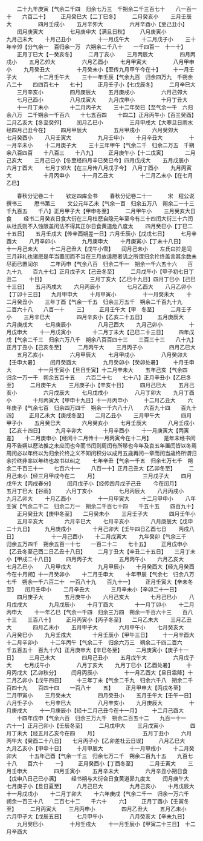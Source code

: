 <!-- { "loadSidebar": true } -->
　　二十九年庚寅【气余二千四　归余七万三　千朔余二千三百七十　　八一百一十　　六百二十】
　　正月癸巳大【二丁巳冬】　　　二月癸亥小
　　三月壬辰大　　　　　四月壬戌小
　　五月辛夘大　　　　　六月辛酉小【至己丑小】
　　闰月庚寅大　　　　　七月庚申大【满旦日秋】
　　八月庚寅小　　　　　九月己未大
　　十月己丑小　　　　　十一月戊午大
　　十二月戊子小
　　三十年辛夘【分气余一　百归余一万　六朔余二千八十　　一千四百一　十一十】
　　正月丁巳大【一癸亥冬】　　　二月丁亥小
　　三月丙辰大　　　　　四月丙戌小
　　五月乙夘大　　　　　六月乙酉小
　　七月甲寅大　　　　　八月甲申小
　　九月癸丑大　　　　　十月癸未小【至传九月甲午今在十】
　　十一月壬子大　　　　十二月壬午大
　　三十一年壬辰【气余九百　归余四万九　千朔余八二十　　四四百七十　　七十】
　　正月壬子小【七戊辰冬】　　　二月辛巳大
　　三月辛亥小　　　　　四月庚辰大
　　五月庚戌小　　　　　六月己夘大
　　七月己酉小　　　　　八月戊寅大
　　九月戊申小　　　　　十月丁丑大
　　十一月丁未小　　　　十二月丙子大
　　三十二年癸巳【至气余一千　六归余八万　二千朔余一千百六　　十七五百四　　十四二】正月丙午小【百三癸酉】　　　二月乙亥大【冬至癸夘】
　　闰月乙巳小　　　　　三月甲戌大【大寒旦日雨水经四月己丑今在】
　　四月甲辰大　　　　　五月甲戌小
　　六月癸夘大　　　　　七月癸酉小
　　八月壬寅大　　　　　九月壬申小
　　十月辛丑大　　　　　十一月辛未小
　　十二月庚子大
　　三十三年甲午【气余二千　归余二万五　千朔余八百四百　　十八百三　　十八九】
　　正月庚午小【十二戊寅】　　　　二月己亥大
　　三月己巳小【冬至经四月辛巳癸巳今】四月戊戌大
　　五月戊辰小　　　　　　六月丁酉大
　　七月丁夘大【在三月传八月戊子今】　八月丁酉小
　　九月丙寅大　　　　　　十月丙申小
　　十一月乙丑大　　　　　十二月乙未小【在七月乙巳】

　　春秋分记卷二十
　　钦定四库全书
　　春秋分记卷二十一　　　宋　程公说　撰书三
　　厯书第三
　　文公元年乙未【气余一百　归余五万八　朔余二一十三　　千九百五　　千八】正月甲子大【甲申冬至】　　　二月甲午小
　　三月癸亥大日食
　　经书二月癸亥日食大衍在三月杜厯自隐元年至今有三十四闰大衍三十六闰从杜氏则不入蚀限盖闰法不得其正尔日食黄道危八度太
　　四月癸巳小【丁巳二十五日】　　五月壬戌大【传辛酉朔差一日】六月壬辰小【戊戌七日】　　　七月辛酉大
　　八月辛卯小　　　　　九月庚申大
　　十月庚寅小【丁未十八日】　　十一月己未大
　　十二月己丑大【戊午小雪】　　闰月己未小
　　左氏曰扵是闰三月非礼也诸厯是年当置闰而不当在三月故逹厯者讥之所谓归余扵终盖言其余数未尽而已置闰尔
　　二年丙申【气余八百　归余二千一　朔余一千六五十六　　百九十九　　百九十七】正月戊子大【己丑冬至】　　　二月戊午小【甲子初七日丁丑二
　　十日】　　　　　　　　　三月丁亥大【乙巳十九日】四月丁巳小【己巳十三日】　　五月丙戌大
　　六月丙辰小　　　　　七月乙酉大
　　八月乙卯小【丁卯十三日】　　九月甲申大
　　十月甲寅小　　　　　十一月癸未大
　　十二月癸丑小
　　三年丁酉【气余一千五　归余三万五千　朔余二千百九十九　　二百六十八　　八百一十
　　三】
　　正月壬午大【甲　冬至】　　　二月壬子小
　　三月辛巳大　　　　　四月辛亥小【乙亥二十五日】
　　五月庚辰大　　　　　六月庚戌大
　　七月庚辰小　　　　　八月己酉大
　　九月己卯小　　　　　十月戊申大
　　十一月戊寅小　　　　十二月丁未大【己巳二十三日】
　　四年戊戌【气余二千三　归余六万八千　朔余八百百四十三　　三百三十三　　八十九】正月丁丑小【己亥冬至】　　　二月丙午大
　　三月丙子小　　　　　四月乙巳大
　　五月乙亥小　　　　　六月甲辰大
　　七月甲戌小　　　　　八月癸卯大【壬申大暑】
　　闰月癸酉大　　　　　九月癸卯小【癸卯处暑】
　　十月壬申大　　　　　十一月壬寅小【旦日壬寅】十二月辛未大
　　五年己亥【气余四　归余一万一千　朔余五百十五　　六百二十七　　七十八】正月辛丑小【乙巳冬至】　　　二月庚午大
　　三月庚子小【辛亥十日】　　　四月己巳大
　　五月己亥小　　　　　六月戊辰大
　　七月戊戌小　　　　　八月丁卯大
　　九月丁酉小　　　　十月丙寅大【甲申十九日】十一月丙申小　　　十二月乙丑大
　　六年庚子【气余七百　归余四万四千　朔余一千六八十八　　六百九十四　　百九十四】
　　正月乙未大【庚戌冬至】　　二月乙丑小
　　三月甲午大　　　　四月甲子小
　　五月癸巳大　　　　六月癸亥小
　　七月壬辰大　　　　八月壬戌小【乙亥十四日】
　　九月辛卯大　　　　十月辛酉小
　　十一月庚寅大【丙寅差】　　十二月庚申小【经闰十二月传十一月丙寅今在十二月】
　　是年末经书闰月不告朔以厯法推之未应闰也今而书闰则周闰有所移也今年及哀五年置闰皆以冬焉周闰必以年终以为归余扵终之义不知闰积分以成月五歳再闰一章而闰当歳终所谓归余扵终非率以年终也故书以纠之
　　七年辛丑【气余一千五　归余七万七千　朔余二千百三十一　　七百六十一　　八百一十】正月己丑大【乙卯冬至】　　　二月己未小【经三月甲戌今在二
　　月】　　　　　　　　　三月戊子大
　　四月戊午大【丙戌春分】　　　闰月戊子小【经传四月戊子己丑
　　今在闰月】　　　　　　　　五月丁巳大【谷雨】
　　六月丁亥小　　　　　七月丙辰大
　　八月丙戌小　　　　　九月乙卯大
　　十月乙酉小　　　　　十一月甲寅大
　　十二月甲申小
　　八年壬寅【气余二千二　归余二万一　朔余二千百七十四　　千五十五　　四百九十】
　　正月癸丑大【庚申冬至】　　二月癸未小
　　三月壬子大　　　　四月壬午小
　　五月辛亥大　　　　六月辛巳大
　　七月辛亥小　　　　八月庚辰大【戊申二十九日】
　　九月庚戌小　　　　十月己卯大【壬午四日乙酉七日
　　丙戌八日】　　　　　　　十一月己酉小
　　十二月戊寅大
　　九年癸卯【气余三千　归余五万四千　朔余五百一十七　　一百二十二　　七十五】
　　正月戊申小【乙丑冬至己酉二日乙丑十八日】
　　二月丁丑大【辛丑二十五日】　　三月丁未小【甲戌二十八日】
　　四月丙子大　　　　　五月丙午小
　　六月乙亥大　　　　　七月乙巳小
　　八月甲戌大　　　　　九月甲辰小
　　十月癸酉大【经九月癸酉今在十月朔】十一月癸卯小
　　十二月壬申大
　　十年甲辰【气余七　归余八万七千　朔余一千六百二十　一百八十九　　百九十一】
　　正月壬寅大【辛未冬至】　　闰月壬申小
　　二月辛丑大　　　　三月辛未小【辛卯二十一日】
　　四月庚子大　　　　五月庚午小
　　六月己亥大　　　　七月己巳小
　　八月戊戌大　　　　九月戊辰小
　　十月丁酉大　　　　十一月丁卯小
　　十二月丙申大
　　十一年乙巳【气余一千四　归余三万四　朔余一千百六十三　　百八十三　　三百八十】
　　正月丙寅小【丙子冬至】　　二月乙未大
　　三月乙丑大　　　　四月乙未小
　　五月甲子大　　　　六月甲午小
　　七月癸亥大　　　　八月癸巳小
　　九月壬戌大　　　　十月壬辰小【甲午三日】
　　十一月辛酉大　　　十二月辛卯小
　　十二年丙午【气余二千　归余六万三　朔余二千四二百六　　千五百五十　百九十六】正月庚申大【辛巳冬至】　　　二月庚寅小【庚子十一日】
　　三月己未大　　　　　四月己丑小
　　五月戊午大　　　　　六月戊子大
　　七月戊午小　　　　　八月丁亥大
　　九月丁巳小【乙酉处暑】　　　十月丙戌大【乙卯秋分】
　　闰月丙辰小　　　　　十一月乙酉大【旦日霜降】十二月乙卯小【戊午四日】
　　十三年丁未【气余二千九　归余六千八　朔余二千百四十九　　百四十四　　一百八十
　　五】
　　正月甲申大【丙戌冬至】　　　二月甲寅小
　　三月癸未大　　　　　四月癸丑小
　　五月壬午大【壬午一日】　　　六月壬子小
　　七月辛巳大　　　　　八月辛亥小
　　九月庚辰大　　　　　十月庚戌大
　　十一月庚辰小【经十二月己丑今在十一月】
　　十二月己酉大
　　十四年戊申【气余六百　归余三万九千　朔余二百五十二　　九百一十一　　六十一】正月己卯小【壬辰冬至】　　　二月戊申大
　　三月戊寅小　　　　　四月丁未大【经五月乙亥今在四
　　月】　　　　　　　　　五月丁丑小
　　六月丙午大【癸酉二十八日】　　七月丙子小【乙卯差杜云日误】
　　八月乙巳大　　　　　九月乙亥小【甲申十日】
　　十月甲辰大　　　　　十一月甲戌小
　　十二月癸卯大
　　十五年己酉【气余一千三　归余七万二千　朔余二百九十五　　九百七十八　　百六十
　　一】
　　正月癸酉小【丁酉冬至】　　　二月壬寅大
　　三月壬申大　　　　　四月壬寅小
　　五月辛未大　　　　　六月辛丑小朔日食【戊申八日己巳小满】
　　经书朔与大衍合日食黄道昴九度太
　　闰月庚午大　　　　　七月庚子小【旦日夏至】
　　八月己巳大　　　　　九月己亥小
　　十月戊辰大　　　　　十一月戊戌小
　　十二月丁卯大
　　十六年庚戌【气余二千一　归余一万六千　朔余一百三十八　　二百七十二　　千六十
　　六】
　　正月丁酉小【壬寅冬至】　　　二月丙寅大
　　三月丙申小　　　　　四月乙丑大
　　五月乙未小　　　　　六月甲子大【戊辰五日】
　　七月甲午小　　　　　八月癸亥大【辛未九日】
　　九月癸巳小　　　　　十月壬戌大
　　十一月壬辰小【甲寅二十三日】　十二月辛酉大
